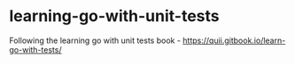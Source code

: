 # learning-go-with-unit-tests
Following the learning go with unit tests book - https://quii.gitbook.io/learn-go-with-tests/
